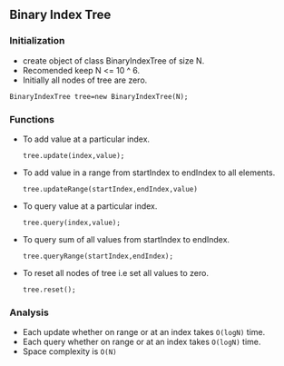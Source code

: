 ## Binary Index Tree

### Initialization

* create object of class BinaryIndexTree of size N.
* Recomended keep N <= 10 ^ 6.
* Initially all nodes of tree are zero.


`BinaryIndexTree tree=new BinaryIndexTree(N);`


### Functions

* To add value at a particular index.
  
  `tree.update(index,value);`

* To add value in a range from startIndex to endIndex to all elements.

  `tree.updateRange(startIndex,endIndex,value)`
  
* To query value at a particular index.

  `tree.query(index,value);`
  
* To query sum of all values from startIndex to endIndex.

  `tree.queryRange(startIndex,endIndex);`

* To reset all nodes of tree i.e set all values to zero.

  `tree.reset();`
  
### Analysis

  * Each update whether on range or at an index takes `O(logN)` time.
  * Each query whether on range or at an index takes `O(logN)` time.
  * Space complexity is `O(N)`
